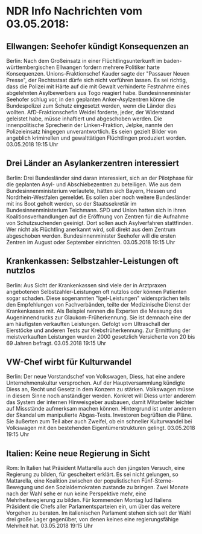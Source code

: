 # NDR Info Nachrichten vom 03.05.2018:


## Ellwangen: Seehofer kündigt Konsequenzen an
Berlin:       Nach dem Großeinsatz in einer Flüchtlingsunterkunft im baden-württembergischen Ellwangen fordern mehrere Politiker harte Konsequenzen. Unions-Fraktionschef Kauder sagte der "Passauer Neuen Presse", der Rechtsstaat dürfe sich nicht vorführen lassen. Es sei richtig, dass die Polizei mit Härte auf die mit Gewalt verhinderte Festnahme eines abgelehnten Asylbewerbers aus Togo reagiert habe. Bundesinnenminister Seehofer schlug vor, in den geplanten Anker-Asylzentren könne die Bundespolizei zum Schutz eingesetzt werden, wenn die Länder dies wollten. AfD-Fraktionschefin Weidel forderte, jeder, der Widerstand geleistet habe, müsse inhaftiert und abgeschoben werden. Die innenpolitische Sprecherin der Linken-Fraktion, Jelpke, nannte den Polizeieinsatz hingegen unverantwortlich. Es seien gezielt Bilder von angeblich kriminellen und gewalttätigen Flüchtlingen produziert worden. 03.05.2018 19:15 Uhr 

## Drei Länder an Asylankerzentren interessiert
Berlin:	 Drei Bundesländer sind daran interessiert, sich an der Pilotphase für die geplanten Asyl- und Abschiebezentren zu beteiligen. Wie aus dem Bundesinnenministerium verlautete, hätten sich Bayern, Hessen und Nordrhein-Westfalen gemeldet. Es sollen aber noch weitere Bundesländer mit ins Boot geholt werden, so der Staatssekretär im Bundesinnenministerium Teichmann. SPD und Union hatten sich in ihren Koalitionsverhandlungen auf die Eröffnung von Zentren für die Aufnahme von Schutzsuchenden geeinigt. Dort sollen auch Asylverfahren stattfinden. Wer nicht als Flüchtling anerkannt wird, soll direkt aus dem Zentrum abgeschoben werden. Bundesinnenminister Seehofer will die ersten Zentren im August oder September einrichten. 03.05.2018 19:15 Uhr 

## Krankenkassen: Selbstzahler-Leistungen oft nutzlos
Berlin: Aus Sicht der Krankenkassen sind viele der in Arztpraxen angebotenen Selbstzahler-Leistungen oft nutzlos oder können Patienten sogar schaden. Diese sogenannten "Igel-Leistungen" widersprächen teils den Empfehlungen von Fachverbänden, teilte der Medizinische Dienst der Krankenkassen mit. Als Beispiel nennen die Experten die Messung des Augeninnendrucks zur Glaukom-Früherkennung. Sie ist demnach eine der am häufigsten verkauften Leistungen. Gefolgt vom Ultraschall der Eierstöcke und anderen Tests zur Krebsfrüherkennung. Zur Ermittlung der meistverkauften Leistungen wurden 2000 gesetzlich Versicherte von 20 bis 69 Jahren befragt. 03.05.2018 19:15 Uhr 

## VW-Chef wirbt für Kulturwandel
Berlin: Der neue Vorstandschef von Volkswagen, Diess, hat eine andere Unternehmenskultur versprochen. Auf der Hauptversammlung kündigte Diess an, Recht und Gesetz in dem Konzern zu stärken. Volkswagen müsse in diesem Sinne noch anständiger werden. Konkret will Diess unter anderem das System der internen Hinweisgeber ausbauen, damit Mitarbeiter leichter auf Missstände aufmerksam machen können. Hintergrund ist unter anderem der Skandal um manipulierte Abgas-Tests. Investoren begrüßten die Pläne. Sie äußerten zum Teil aber auch Zweifel, ob ein schneller Kulturwandel bei Volkswagen mit den bestehenden Eigentümerstrukturen gelingt. 03.05.2018 19:15 Uhr 

## Italien: Keine neue Regierung in Sicht
Rom: In Italien hat Präsident Mattarella auch den jüngsten Versuch, eine Regierung zu bilden, für gescheitert erklärt. Es sei nicht gelungen, so Mattarella, eine Koalition zwischen der populistischen Fünf-Sterne-Bewegung und den Sozialdemokraten zustande zu bringen. Zwei Monate nach der Wahl sehe er nun keine Perspektive mehr, eine Mehrheitsregierung zu bilden. Für kommenden Montag lud Italiens Präsident die Chefs aller Parlamentsparteien ein, um über das weitere Vorgehen zu beraten. Im italienischen Parlament stehen sich seit der Wahl drei große Lager gegenüber, von denen keines eine regierungsfähige Mehrheit hat. 03.05.2018 19:15 Uhr 

